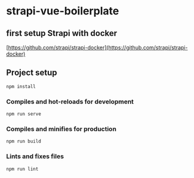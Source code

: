 # strapi-vue-boilerplate

## first setup Strapi with docker 
[https://github.com/strapi/strapi-docker](https://github.com/strapi/strapi-docker)

## Project setup
```
npm install
```

### Compiles and hot-reloads for development
```
npm run serve
```

### Compiles and minifies for production
```
npm run build
```

### Lints and fixes files
```
npm run lint
```
